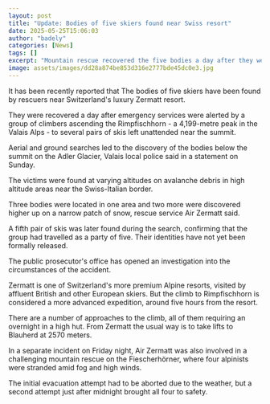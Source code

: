 ```yaml
---
layout: post
title: "Update: Bodies of five skiers found near Swiss resort"
date: 2025-05-25T15:06:03
author: "badely"
categories: [News]
tags: []
excerpt: "Mountain rescue recovered the five bodies a day after they were alerted to multiple pairs of abandoned skis."
image: assets/images/dd28a874be853d316e2777bde45dc0e3.jpg
---
```


It has been recently reported that The bodies of five skiers have been found by rescuers near Switzerland's luxury Zermatt resort.

They were recovered a day after emergency services were alerted by a group of climbers ascending the Rimpfischhorn - a 4,199-metre peak in the Valais Alps - to several pairs of skis left unattended near the summit.

Aerial and ground searches led to the discovery of the bodies below the summit on the Adler Glacier, Valais local police said in a statement on Sunday.

The victims were found at varying altitudes on avalanche debris in high altitude areas near the Swiss-Italian border.

Three bodies were located in one area and two more were discovered higher up on a narrow patch of snow, rescue service Air Zermatt said.

A fifth pair of skis was later found during the search, confirming that the group had travelled as a party of five. Their identities have not yet been formally released.

The public prosecutor's office has opened an investigation into the circumstances of the accident.

Zermatt is one of Switzerland's more premium Alpine resorts, visited by affluent British and other European skiers. But the climb to Rimpfischhorn is considered a more advanced expedition, around five hours from the resort. 

There are a number of approaches to the climb, all of them requiring an overnight in a high hut. From Zermatt the usual way is to take lifts to Blauherd at 2570 meters.

In a separate incident on Friday night, Air Zermatt was also involved in a challenging mountain rescue on the Fiescherhörner, where four alpinists were stranded amid fog and high winds.

The initial evacuation attempt had to be aborted due to the weather, but a second attempt just after midnight brought all four to safety.

